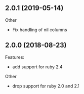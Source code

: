 ## 2.0.1 (2019-05-14)

Other
  - Fix handling of nil columns

## 2.0.0 (2018-08-23)

Features:

  - add support for ruby 2.4

Other
  - drop support for ruby 2.0 and 2.1
